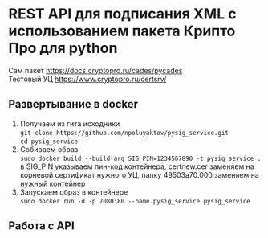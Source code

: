 # REST API для подписания XML с использованием пакета Крипто Про для python

Сам пакет https://docs.cryptopro.ru/cades/pycades  
Тестовый УЦ https://www.cryptopro.ru/certsrv/

## Развертывание в docker

1. Получаем из гита исходники  
`git clone https://github.com/npoluyaktov/pysig_service.git`  
`cd pysig_service`
2. Собираем образ  
`sudo docker build --build-arg SIG_PIN=1234567890 -t pysig_service .`  
в SIG_PIN указываем пин-код контейнера, certnew.cer заменяем на корневой сертификат нужного УЦ, папку 49503a70.000 заменяем на нужный контейнер
3. Запускаем образ в контейнере  
`sudo docker run -d -p 7080:80 --name pysig_service pysig_service`

## Работа с API

